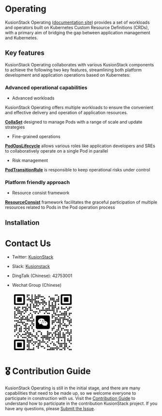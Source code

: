 # Operating

KusionStack Operating ([documentation site](https://kusionstack.io/docs/operating)) provides a set of workloads and operators built on Kubernetes Custom Resource Definitions (CRDs), with a primary aim of bridging the gap between application management and Kubernetes.

## Key features

KusionStack Operating collaborates with various KusionStack components to achieve the following two key features, streamlining both platform development and application operations based on Kubernetes:

### Advanced operational capabilities

* Advanced workloads

KusionStack Operating offers multiple workloads to ensure the convenient and effective delivery and operation of application resources.

[**CollaSet**](https://kusionstack.io/docs/operating/manuals/collaset) designed to manage Pods with a range of scale and update strategies

* Fine-grained operations

[**PodOpsLifecycle**]() allows various roles like application developers and SREs to collaboratively operate on a single Pod in parallel

* Risk management

[**PodTransitionRule**]() is responsible to keep operational risks under control

### Platform friendly approach

* Resource consist framework

[**ResourceConsist**]() framework facilitates the graceful participation of multiple resources related to Pods in the Pod operation process

## Installation

# Contact Us
- Twitter: [KusionStack](https://twitter.com/KusionStack)
- Slack: [Kusionstack](https://join.slack.com/t/kusionstack/shared_invite/zt-19lqcc3a9-_kTNwagaT5qwBE~my5Lnxg)
- DingTalk (Chinese): 42753001
- Wechat Group (Chinese)

  <img src="docs/wx_spark.jpg" width="200" height="200"/>

# 🎖︎ Contribution Guide

KusionStack Operating is still in the initial stage, and there are many capabilities that need to be made up, so we welcome everyone to participate in construction with us. Visit the [Contribution Guide](docs/contributing.md) to understand how to participate in the contribution KusionStack project. If you have any questions, please [Submit the Issue](https://github.com/KusionStack/operating/issues).